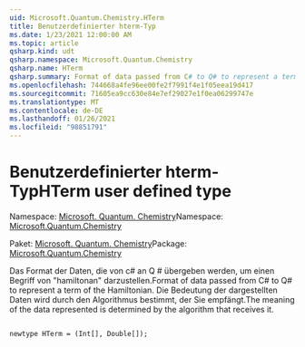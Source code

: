 ```yaml
---
uid: Microsoft.Quantum.Chemistry.HTerm
title: Benutzerdefinierter hterm-Typ
ms.date: 1/23/2021 12:00:00 AM
ms.topic: article
qsharp.kind: udt
qsharp.namespace: Microsoft.Quantum.Chemistry
qsharp.name: HTerm
qsharp.summary: Format of data passed from C# to Q# to represent a term of the Hamiltonian. The meaning of the data represented is determined by the algorithm that receives it.
ms.openlocfilehash: 744668a4fe96ee00fe2f7991f4e1f05eea19d417
ms.sourcegitcommit: 71605ea9cc630e84e7ef29027e1f0ea06299747e
ms.translationtype: MT
ms.contentlocale: de-DE
ms.lasthandoff: 01/26/2021
ms.locfileid: "98851791"
---
```

# <a name="hterm-user-defined-type"></a><span data-ttu-id="82807-102">Benutzerdefinierter hterm-Typ</span><span class="sxs-lookup"><span data-stu-id="82807-102">HTerm user defined type</span></span>

<span data-ttu-id="82807-103">Namespace: [Microsoft. Quantum. Chemistry](xref:Microsoft.Quantum.Chemistry)</span><span class="sxs-lookup"><span data-stu-id="82807-103">Namespace: [Microsoft.Quantum.Chemistry](xref:Microsoft.Quantum.Chemistry)</span></span>

<span data-ttu-id="82807-104">Paket: [Microsoft. Quantum. Chemistry](https://nuget.org/packages/Microsoft.Quantum.Chemistry)</span><span class="sxs-lookup"><span data-stu-id="82807-104">Package: [Microsoft.Quantum.Chemistry](https://nuget.org/packages/Microsoft.Quantum.Chemistry)</span></span>


<span data-ttu-id="82807-105">Das Format der Daten, die von c# an Q # übergeben werden, um einen Begriff von "hamiltonan" darzustellen.</span><span class="sxs-lookup"><span data-stu-id="82807-105">Format of data passed from C# to Q# to represent a term of the Hamiltonian.</span></span>
<span data-ttu-id="82807-106">Die Bedeutung der dargestellten Daten wird durch den Algorithmus bestimmt, der Sie empfängt.</span><span class="sxs-lookup"><span data-stu-id="82807-106">The meaning of the data represented is determined by the algorithm that receives it.</span></span>

```qsharp

newtype HTerm = (Int[], Double[]);
```

